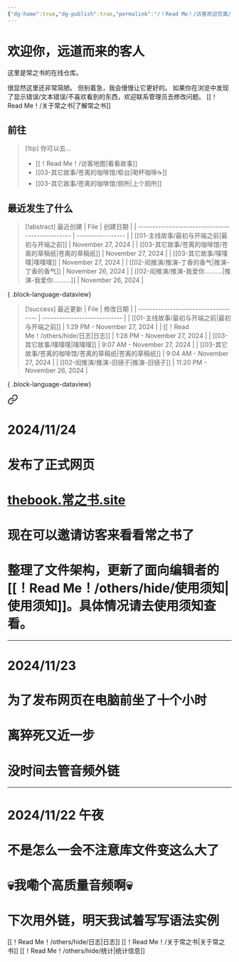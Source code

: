```yaml
---
{"dg-home":true,"dg-publish":true,"permalink":"/！Read Me！/访客欢迎页面/","tags":["gardenEntry"],"dgPassFrontmatter":true,"noteIcon":"\\！Read Me！\\others\\data\\svg","created":"2024-11-24T12:27:53.000+08:00","updated":"2024-11-25T10:13:46.969+08:00"}
---
```


# 欢迎你，远道而来的客人

这里是常之书的在线仓库。

很显然这里还非常简陋。
但别着急，我会慢慢让它更好的。
如果你在浏览中发现了显示错误/文本错误/不喜欢看到的东西，欢迎联系管理员去修改问题。
[[！Read Me！/关于常之书\|了解常之书]]

## 前往

> [!tip] 你可以去...
> - [[！Read Me！/访客地图\|看看故事]]
> - [[03-其它故事/苍离的咖啡馆/柜台\|喝杯咖啡☕]]
> - [[03-其它故事/苍离的咖啡馆/厕所\|上个厕所]]

## 最近发生了什么

>[!abstract] 最近创建
> | File                                             | 创建日期              |
> | ------------------------------------------------ | ----------------- |
> | [[01-主线故事/最初与开端之前\|最初与开端之前]]                  | November 27, 2024 |
> | [[03-其它故事/苍离的咖啡馆/苍离的草稿纸\|苍离的草稿纸]]             | November 27, 2024 |
> | [[03-其它故事/噗噗噗\|噗噗噗]]                          | November 27, 2024 |
> | [[02-闳推演/推演-丁香的香气\|推演-丁香的香气]]                 | November 26, 2024 |
> | [[02-闳推演/推演-我爱你..........\|推演-我爱你..........]] | November 26, 2024 |
> 
{ .block-language-dataview}

>[!success] 最近更新
> | File                                 | 修改日期                         |
> | ------------------------------------ | ---------------------------- |
> | [[01-主线故事/最初与开端之前\|最初与开端之前]]      | 1:29 PM - November 27, 2024  |
> | [[！Read Me！/others/hide/日志\|日志]]  | 1:28 PM - November 27, 2024  |
> | [[03-其它故事/噗噗噗\|噗噗噗]]              | 9:07 AM - November 27, 2024  |
> | [[03-其它故事/苍离的咖啡馆/苍离的草稿纸\|苍离的草稿纸]] | 9:04 AM - November 27, 2024  |
> | [[02-闳推演/推演-旧镜子\|推演-旧镜子]]         | 11:20 PM - November 26, 2024 |
> 
{ .block-language-dataview}


<div class="transclusion internal-embed is-loaded"><a class="markdown-embed-link" href="/read-me/others/hide//" aria-label="Open link"><svg xmlns="http://www.w3.org/2000/svg" width="24" height="24" viewBox="0 0 24 24" fill="none" stroke="currentColor" stroke-width="2" stroke-linecap="round" stroke-linejoin="round" class="svg-icon lucide-link"><path d="M10 13a5 5 0 0 0 7.54.54l3-3a5 5 0 0 0-7.07-7.07l-1.72 1.71"></path><path d="M14 11a5 5 0 0 0-7.54-.54l-3 3a5 5 0 0 0 7.07 7.07l1.71-1.71"></path></svg></a><div class="markdown-embed">





# 2024/11/24
# 发布了正式网页
# [thebook.常之书.site]()
# 现在可以邀请访客来看看常之书了
# 整理了文件架构，更新了面向编辑者的[[！Read Me！/others/hide/使用须知\|使用须知]]。具体情况请去使用须知查看。


---
# 2024/11/23
# 为了发布网页在电脑前坐了十个小时
# 离猝死又近一步
# 没时间去管音频外链

---
# 2024/11/22 午夜
# 不是怎么一会不注意库文件变这么大了
# 💀我嘞个高质量音频啊💀
# 下次用外链，明天我试着写写语法实例

</div></div>


[[！Read Me！/others/hide/日志\|日志]]
[[！Read Me！/关于常之书\|关于常之书]]
[[！Read Me！/others/hide/统计\|统计信息]]
